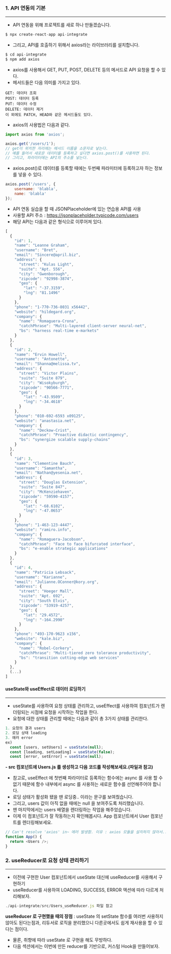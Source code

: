 ### 1. API 연동의 기본
---
- API 연동을 위해 프로젝트를 새로 하나 만들겠습니다.
```javascript
$ npx create-react-app api-integrate
```

- 그리고, API를 호출하기 위해서 axios라는 라이브러리를 설치합니다.
```javascript
$ cd api-integrate
$ npm add axios
```

- axios를 사용해서 GET, PUT, POST, DELETE 등의 메서드로 API 요청을 할 수 있다.
- 메서드들은 다음 의미를 가지고 있다.
```
GET: 데이터 조회
POST: 데이터 등록
PUT: 데이터 수정
DELETE: 데이터 제거
이 외에도 PATCH, HEAD와 같은 메서드들도 있다.
```

- axios의 사용법은 다음과 같다.
```javascript
import axios from 'axios';

axios.get('/users/1');
// get이 위치한 자리에는 메서드 이름을 소문자로 넣는다.
// 예를 들어서 새로운 데이터를 등록하고 싶다면 axios.post()를 사용하면 된다.
// 그리고, 파라미터에는 API의 주소를 넣는다.
```

- axios.post()로 데이터를 등록할 때에는 두번째 파라미터에 등록하고자 하는 정보를 넣을 수 있다.
```javascript
axios.post('/users', {
    username: 'blabla',
    name: 'blabla'
});
```

- API 연동 실습을 할 때 JSONPlaceholder에 있는 연습용 API를 사용
- 사용할 API 주소 : https://jsonplaceholder.typicode.com/users
- 해당 API는 다음과 같은 형식으로 이루어져 있다.
```javascript
[
  {
    "id": 1,
    "name": "Leanne Graham",
    "username": "Bret",
    "email": "Sincere@april.biz",
    "address": {
      "street": "Kulas Light",
      "suite": "Apt. 556",
      "city": "Gwenborough",
      "zipcode": "92998-3874",
      "geo": {
        "lat": "-37.3159",
        "lng": "81.1496"
      }
    },
    "phone": "1-770-736-8031 x56442",
    "website": "hildegard.org",
    "company": {
      "name": "Romaguera-Crona",
      "catchPhrase": "Multi-layered client-server neural-net",
      "bs": "harness real-time e-markets"
    }
  },
  {
    "id": 2,
    "name": "Ervin Howell",
    "username": "Antonette",
    "email": "Shanna@melissa.tv",
    "address": {
      "street": "Victor Plains",
      "suite": "Suite 879",
      "city": "Wisokyburgh",
      "zipcode": "90566-7771",
      "geo": {
        "lat": "-43.9509",
        "lng": "-34.4618"
      }
    },
    "phone": "010-692-6593 x09125",
    "website": "anastasia.net",
    "company": {
      "name": "Deckow-Crist",
      "catchPhrase": "Proactive didactic contingency",
      "bs": "synergize scalable supply-chains"
    }
  },
  {
    "id": 3,
    "name": "Clementine Bauch",
    "username": "Samantha",
    "email": "Nathan@yesenia.net",
    "address": {
      "street": "Douglas Extension",
      "suite": "Suite 847",
      "city": "McKenziehaven",
      "zipcode": "59590-4157",
      "geo": {
        "lat": "-68.6102",
        "lng": "-47.0653"
      }
    },
    "phone": "1-463-123-4447",
    "website": "ramiro.info",
    "company": {
      "name": "Romaguera-Jacobson",
      "catchPhrase": "Face to face bifurcated interface",
      "bs": "e-enable strategic applications"
    }
  },
  {
    "id": 4,
    "name": "Patricia Lebsack",
    "username": "Karianne",
    "email": "Julianne.OConner@kory.org",
    "address": {
      "street": "Hoeger Mall",
      "suite": "Apt. 692",
      "city": "South Elvis",
      "zipcode": "53919-4257",
      "geo": {
        "lat": "29.4572",
        "lng": "-164.2990"
      }
    },
    "phone": "493-170-9623 x156",
    "website": "kale.biz",
    "company": {
      "name": "Robel-Corkery",
      "catchPhrase": "Multi-tiered zero tolerance productivity",
      "bs": "transition cutting-edge web services"
    }
  },
  (...)
]
```

#### useState와 useEffect로 데이터 로딩하기
---
- useState를 사용하여 요청 상태를 관리하고, useEffect를 사용하여 컴포넌트가 렌더링되는 시점에 요청을 시작하는 작업을 한다.
- 요청에 대한 상태를 관리할 때에는 다음과 같이 총 3가지 상태를 관리한다.
```javascript
1. 요청의 결과 users
2. 로딩 상태 loading
3. 에러 error
ex)
  const [users, setUsers] = useState(null);
  const [loading, setLoading] = useState(false);
  const [error, setError] = useState(null);
```
**- src 컴포넌트에 Users.js 를 생성하고 다음 코드를 작성해보세요.(파일과 참고)**
- 참고로, useEffect 에 첫번째 파라미터로 등록하는 함수에는 async 를 사용 할 수 없기 때문에 함수 내부에서 async 를 사용하는 새로운 함수를 선언해주어야 합니다.
- 로딩 상태가 활성화 됐을 땐 로딩중.. 이라는 문구를 보여줬습니다.
- 그리고, users 값이 아직 없을 때에는 null 을 보여주도록 처리했습니다.
- 맨 마지막에서는 users 배열을 렌더링하는 작업을 해주었습니다.
- 이제 이 컴포넌트가 잘 작동하는지 확인해봅시다. App 컴포넌트에서 User 컴포넌트를 렌더링해보세요.
```javascript
// Can't resolve 'axios' in~ 에러 발생함. 이유 : axios 모듈을 설치하지 않아서...
function App() {
  return <Users />;
}
```

### 2. useReducer로 요청 상태 관리하기
---
- 이전에 구현한 User 컴포넌트에서 useState 대신에 useReducer를 사용해서 구현하기
- useReducer를 사용하여 LOADING, SUCCESS, ERROR 액션에 따라 다르게 처리해보자.
```javascript
./api-integrate/src/Users_useReducer.js 파일 참고
```
**useReducer 로 구현했을 때의 장점** : useState 의 setState 함수를 여러번 사용하지 않아도 된다는점과, 리듀서로 로직을 분리했으니 다른곳에서도 쉽게 재사용을 할 수 있다는 점이다.
- 물론, 취향에 따라 useState 로 구현을 해도 무방하다.
- 다음 섹션에서는 이번에 만든 reducer를 기반으로, 커스텀 Hook을 만들어보자.